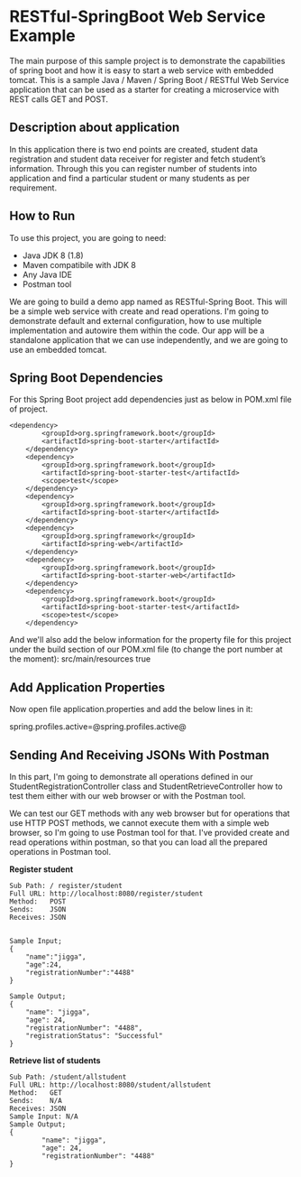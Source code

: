 # RESTful-SpringBoot Web Service Example

The main purpose of this sample project is to demonstrate the capabilities of spring boot and how it is easy to start a web service with embedded tomcat. This is a sample Java / Maven / Spring Boot / RESTful Web Service application that can be used as a starter for creating a microservice with REST calls GET and POST.

## Description about application

In this application there is two end points are created, student data registration and student data receiver for register and fetch student’s information. Through this you can register number of students into application and find a particular student or many students as per requirement.

## How to Run
To use this project, you are going to need:
* Java JDK 8 (1.8)
* Maven compatibile with JDK 8
*	Any Java IDE
*	Postman tool

We are going to build a demo app named as RESTful-Spring Boot. This will be a simple web service with create and read operations. I'm going to demonstrate default and external configuration, how to use multiple implementation and autowire them within the code. Our app will be a standalone application that we can use independently, and we are going to use an embedded tomcat.

## Spring Boot Dependencies
For this Spring Boot project add dependencies just as below in POM.xml file of project. 
```
<dependency>
        <groupId>org.springframework.boot</groupId>
        <artifactId>spring-boot-starter</artifactId>
    </dependency>
    <dependency>
        <groupId>org.springframework.boot</groupId>
        <artifactId>spring-boot-starter-test</artifactId>
        <scope>test</scope>
    </dependency>
    <dependency>
        <groupId>org.springframework.boot</groupId>
        <artifactId>spring-boot-starter</artifactId>
    </dependency>
    <dependency>
        <groupId>org.springframework</groupId>
        <artifactId>spring-web</artifactId>
    </dependency>
    <dependency>
        <groupId>org.springframework.boot</groupId>
        <artifactId>spring-boot-starter-web</artifactId>
    </dependency>
    <dependency>
        <groupId>org.springframework.boot</groupId>
        <artifactId>spring-boot-starter-test</artifactId>
        <scope>test</scope>
    </dependency>
```
And we'll also add the below information for the property file for this project under the build section of our POM.xml file (to change the port number at the moment):
        <resource>
            <directory>src/main/resources</directory>
            <filtering>true</filtering>
        </resource>



## Add Application Properties

Now open file application.properties  and add the below lines in it:

spring.profiles.active=@spring.profiles.active@

## Sending And Receiving JSONs With Postman

In this part, I'm going to demonstrate all operations defined in our StudentRegistrationController class and StudentRetrieveController how to test them either with our web browser or with the Postman tool. 

We can test our GET methods with any web browser but for operations that use HTTP POST methods, we cannot execute them with a simple web browser, so I'm going to use Postman tool for that. I've provided create and read operations within postman, so that you can load all the prepared operations in Postman tool.

**Register student** 
```
Sub Path: / register/student
Full URL: http://localhost:8080/register/student
Method:   POST
Sends:    JSON
Receives: JSON


Sample Input;
{
    "name":"jigga",
    "age":24,
    "registrationNumber":"4488"
}

Sample Output;
{
    "name": "jigga",
    "age": 24,
    "registrationNumber": "4488",
    "registrationStatus": "Successful"
}
```

**Retrieve list of students**
```
Sub Path: /student/allstudent
Full URL: http://localhost:8080/student/allstudent
Method:   GET
Sends:    N/A
Receives: JSON
Sample Input: N/A
Sample Output;
{
        "name": "jigga",
        "age": 24,
        "registrationNumber": "4488"
}
```


